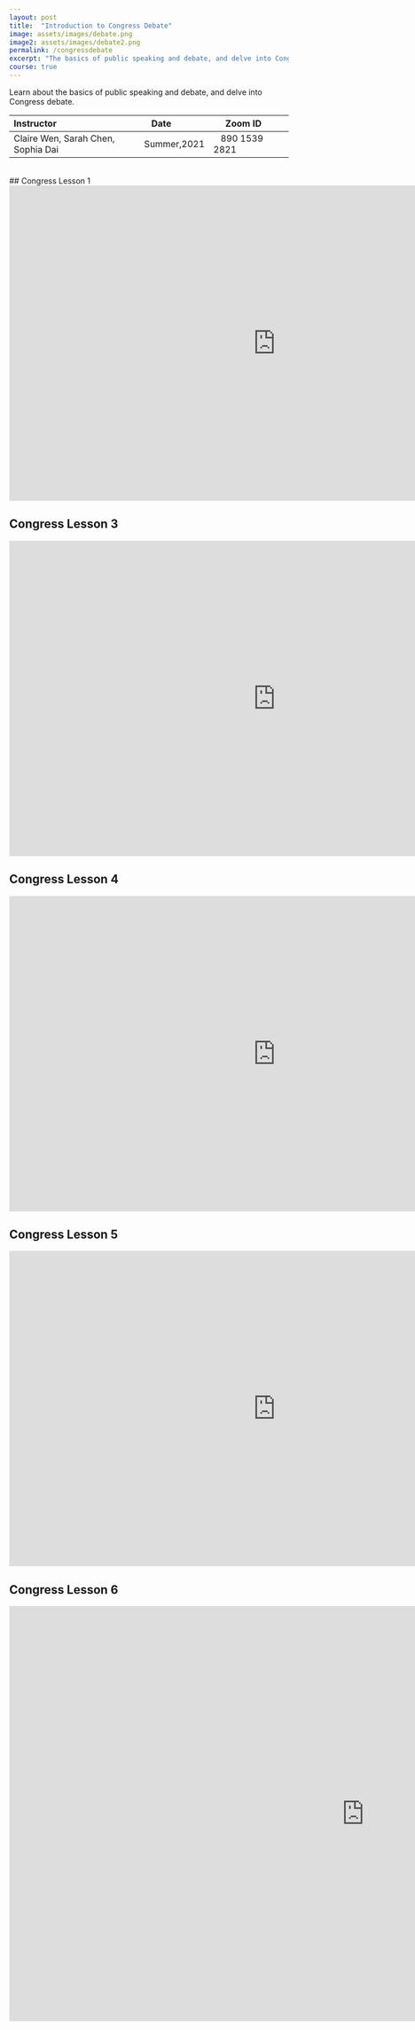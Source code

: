 ```yaml
---
layout: post
title:  "Introduction to Congress Debate"
image: assets/images/debate.png
image2: assets/images/debate2.png
permalink: /congressdebate
excerpt: "The basics of public speaking and debate, and delve into Congress debate."
course: true
---
```


Learn about the basics of public speaking and debate, and delve into Congress debate.


| Instructor  | &nbsp;&nbsp;&nbsp;Date&nbsp; | &nbsp;&nbsp; &nbsp;&nbsp;Zoom ID &nbsp; | 
| :---        |    :----   |          :--- |  
| Claire Wen, Sarah Chen, Sophia Dai   | Summer,2021   | &nbsp;&nbsp; 890 1539 2821 &nbsp; &nbsp; | 

<br/>
## Congress Lesson 1
<iframe src="https://docs.google.com/presentation/d/e/2PACX-1vQUb5rDIgC_CG7cR2JNivRq5T6MT0lW6WclBbTgWBQep_3be05q8qNgCSwAaHHothqrBvEhmk0jhjMC/embed?start=true&loop=true&delayms=3000" frameborder="0" width="960" height="569" allowfullscreen="true" mozallowfullscreen="true" webkitallowfullscreen="true"></iframe>



## Congress Lesson 3
<iframe src="https://docs.google.com/presentation/d/e/2PACX-1vQL6GfGq5p5SnrUfv4xtJ5Udq-aqRN2q_YCpTHQWs7762GVobVXeT5rOj1pCgsmNJPXdLCYyBryEPxW/embed?start=true&loop=true&delayms=3000" frameborder="0" width="960" height="569" allowfullscreen="true" mozallowfullscreen="true" webkitallowfullscreen="true"></iframe>

## Congress Lesson 4

<iframe src="https://docs.google.com/presentation/d/e/2PACX-1vSBsrWrD6skhNVTMklqAF-iPwtGvdRLnnYTg1SFfl8IgBvDg50vsMUoqd4qoIVofy9vAL7qBSaY6RpB/embed?start=true&loop=true&delayms=3000" frameborder="0" width="960" height="569" allowfullscreen="true" mozallowfullscreen="true" webkitallowfullscreen="true"></iframe>

## Congress Lesson 5
<iframe src="https://docs.google.com/presentation/d/e/2PACX-1vQuRlsL7nzUWiCw2PgHaphbsINenio6ovSfXWemoZro5_jIQz0liwm03Zfk76rMn2WKRIxpm7zb2vwz/embed?start=true&loop=true&delayms=3000" frameborder="0" width="960" height="569" allowfullscreen="true" mozallowfullscreen="true" webkitallowfullscreen="true"></iframe>

## Congress Lesson 6

<iframe src="https://docs.google.com/presentation/d/e/2PACX-1vSE_Swgtb50WDPnQ9DfQ_3vak8jUjQ5Smq0uNuJXrg_xNcXSrMM6PB-qzozWgz0ssNU-GA4xr6-gEUU/embed?start=true&loop=true&delayms=3000" frameborder="0" width="1280" height="749" allowfullscreen="true" mozallowfullscreen="true" webkitallowfullscreen="true"></iframe>
